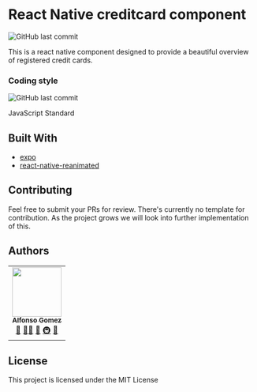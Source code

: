# React Native creditcard component

![GitHub last commit](https://img.shields.io/github/last-commit/victorstein/react-native-credit-cards.svg?style=flat-square)

This is a react native component designed to provide a beautiful overview of registered credit cards.

### Coding style

![GitHub last commit](https://img.shields.io/badge/STYLE-JAVASCRIPT%20STANDARD-yellow.svg?style=for-the-badge&logo=javascript)

JavaScript Standard

## Built With

* [expo](https://docs.expo.io/versions/v33.0.0/)
* [react-native-reanimated](https://github.com/kmagiera/react-native-reanimated)

## Contributing

Feel free to submit your PRs for review. There's currently no template for contribution. As the project grows we will look into further implementation of this.

## Authors

<!-- prettier-ignore -->
<table><tr><td align="center"><a href="http://victorstein.github.io"><img src="https://avatars3.githubusercontent.com/u/11080740?v=3" width="100px;" /><br /><sub><b>Alfonso Gomez</b></sub></a><br /><a href="#question" title="Answering Questions">💬</a> <a href="#" title="Documentation">📖</a><a href="#tool" title="Tools">🔧</a> <a href="#review" title="Reviewed Pull Requests">👀</a> <a href="#infra" title="Infrastructure (Hosting, Build-Tools, etc)">🚇</a> <a href="#maintenance" title="Maintenance">🚧</a></td></table>

## License

This project is licensed under the MIT License 